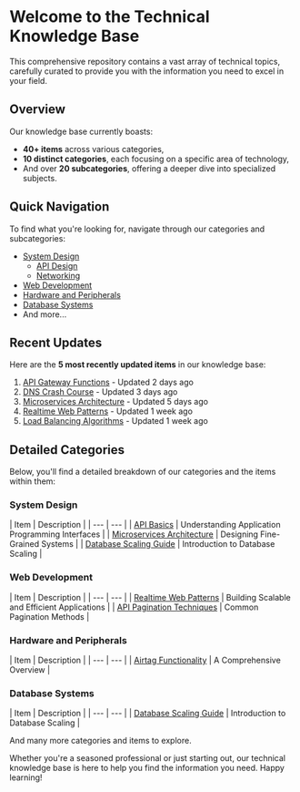 # Welcome to the Technical Knowledge Base
This comprehensive repository contains a vast array of technical topics, carefully curated to provide you with the information you need to excel in your field.

## Overview
Our knowledge base currently boasts:
- **40+ items** across various categories,
- **10 distinct categories**, each focusing on a specific area of technology,
- And over **20 subcategories**, offering a deeper dive into specialized subjects.

## Quick Navigation
To find what you're looking for, navigate through our categories and subcategories:
- [System Design](#system-design)
  - [API Design](#api-design)
  - [Networking](#networking)
- [Web Development](#web-development)
- [Hardware and Peripherals](#hardware-and-peripherals)
- [Database Systems](#database-systems)
- And more...

## Recent Updates
Here are the **5 most recently updated items** in our knowledge base:
1. [API Gateway Functions](system_design/api_design/api_gateway_functions.md) - Updated 2 days ago
2. [DNS Crash Course](system_design/caching/dns_crash_course.md) - Updated 3 days ago
3. [Microservices Architecture](system_design/microservices/microservices_architecture.md) - Updated 5 days ago
4. [Realtime Web Patterns](web_development/realtime_web_patterns.md) - Updated 1 week ago
5. [Load Balancing Algorithms](system_design/load_balancing/load_balancing_algorithms.md) - Updated 1 week ago

## Detailed Categories
Below, you'll find a detailed breakdown of our categories and the items within them:

### System Design
<a name="system-design"></a>
| Item | Description |
| --- | --- |
| [API Basics](system_design/api_design/api_basics.md) | Understanding Application Programming Interfaces |
| [Microservices Architecture](system_design/microservices/microservices_architecture.md) | Designing Fine-Grained Systems |
| [Database Scaling Guide](system_design/scalability/database_scaling_guide.md) | Introduction to Database Scaling |

### Web Development
<a name="web-development"></a>
| Item | Description |
| --- | --- |
| [Realtime Web Patterns](web_development/realtime_web_patterns.md) | Building Scalable and Efficient Applications |
| [API Pagination Techniques](system_design/api_design/api_pagination_techniques.md) | Common Pagination Methods |

### Hardware and Peripherals
<a name="hardware-and-peripherals"></a>
| Item | Description |
| --- | --- |
| [Airtag Functionality](hardware_and_peripherals/location_tracking_devices/airtag_functionality.md) | A Comprehensive Overview |

### Database Systems
<a name="database-systems"></a>
| Item | Description |
| --- | --- |
| [Database Scaling Guide](system_design/scalability/database_scaling_guide.md) | Introduction to Database Scaling |

And many more categories and items to explore.

Whether you're a seasoned professional or just starting out, our technical knowledge base is here to help you find the information you need. Happy learning!